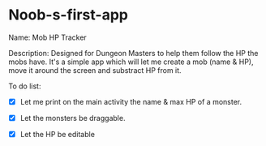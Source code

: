 # Noob-s-first-app
Name:         Mob HP Tracker

Description:  Designed for Dungeon Masters to help them follow the HP the mobs have. It's a simple app which will let me               create a mob (name & HP), move it around the screen and substract HP from it.

To do list:


 * [x] Let me print on the main activity the name & max HP of a monster.
 * [x] Let the monsters be draggable.
 * [x] Let the HP be editable

